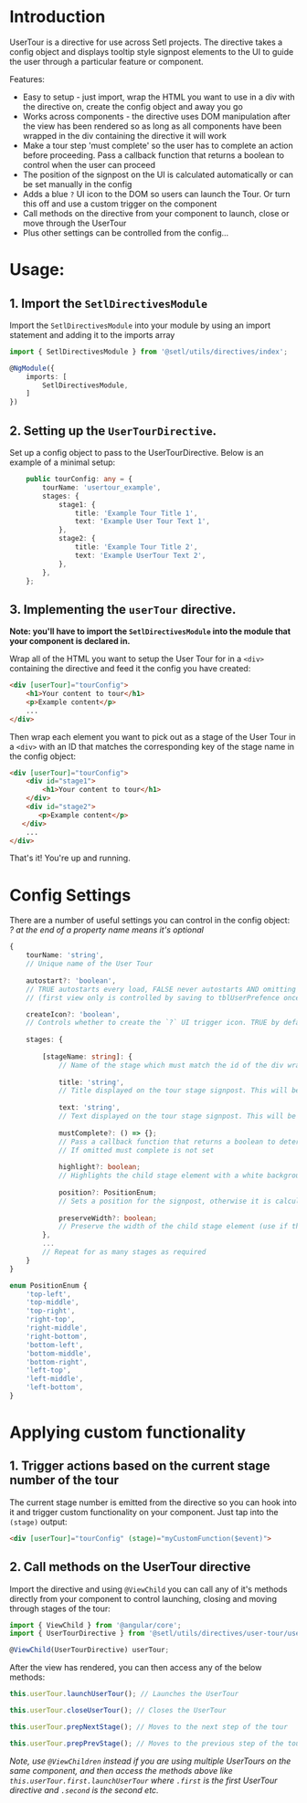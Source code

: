 # Introduction
UserTour is a directive for use across Setl projects. The directive takes a config object and displays tooltip style signpost elements to the UI to guide the user through a particular feature or component. 

Features:
* Easy to setup - just import, wrap the HTML you want to use in a div with the directive on, create the config object and away you go
* Works across components - the directive uses DOM manipulation after the view has been rendered so as long as all components have been wrapped in
the div containing the directive it will work
* Make a tour step 'must complete' so the user has to complete an action before proceeding. Pass a callback function that returns a boolean to control
when the user can proceed
* The position of the signpost on the UI is calculated automatically or can be set manually in the config
* Adds a blue `?` UI icon to the DOM so users can launch the Tour. Or turn this off and use a custom trigger on the component
* Call methods on the directive from your component to launch, close or move through the UserTour
* Plus other settings can be controlled from the config...

# Usage:
## 1. Import the `SetlDirectivesModule`

Import the `SetlDirectivesModule` into your module by using an import statement and adding it to the imports array

```typescript
import { SetlDirectivesModule } from '@setl/utils/directives/index';

@NgModule({
    imports: [
        SetlDirectivesModule,
    ]
})
```

## 2. Setting up the `UserTourDirective`.

Set up a config object to pass to the UserTourDirective. Below is an example of a minimal setup:

```typescript
    public tourConfig: any = {
        tourName: 'usertour_example',
        stages: {
            stage1: {
                title: 'Example Tour Title 1',
                text: 'Example User Tour Text 1',
            },
            stage2: {
                title: 'Example Tour Title 2',
                text: 'Example UserTour Text 2',
            },
        },
    };
```

## 3. Implementing the `userTour` directive.

**Note: you'll have to import the `SetlDirectivesModule` into the module that your component is declared in.**

Wrap all of the HTML you want to setup the User Tour for in a `<div>` containing the directive and feed it the config you have created:

```html
<div [userTour]="tourConfig">
    <h1>Your content to tour</h1>
    <p>Example content</p>
    ...
</div>
```

Then wrap each element you want to pick out as a stage of the User Tour in a `<div>` with an ID that matches the corresponding key of the stage name
in the config object:

```html
<div [userTour]="tourConfig">
    <div id="stage1">
        <h1>Your content to tour</h1>
    </div>
    <div id="stage2">
       <p>Example content</p>
   </div>
    ...
</div>
```
That's it! You're up and running.

# Config Settings
There are a number of useful settings you can control in the config object:
<br>*? at the end of a property name means it's optional*
```typescript
{
    tourName: 'string',
    // Unique name of the User Tour
    
    autostart?: 'boolean',
    // TRUE autostarts every load, FALSE never autostarts AND omitting launches it on first view
    // (first view only is controlled by saving to tblUserPrefence once a tour has been closed)

    createIcon?: 'boolean',
    // Controls whether to create the `?` UI trigger icon. TRUE by default
    
    stages: {
        
        [stageName: string]: {
            // Name of the stage which must match the id of the div wrapping the child element in the HTML
            
            title: 'string',
            // Title displayed on the tour stage signpost. This will be passed through the translation service
            
            text: 'string',
            // Text displayed on the tour stage signpost. This will be passed through the translation service
            
            mustComplete?: () => {};
            // Pass a callback function that returns a boolean to determine if a user can move past this stage.
            // If omitted must complete is not set
            
            highlight?: boolean;
            // Highlights the child stage element with a white background
            
            position?: PositionEnum;
            // Sets a position for the signpost, otherwise it is calculated automatically
            
            preserveWidth?: boolean;
            // Preserve the width of the child stage element (use if the tour styles effect the child element width)
        },
        ...
        // Repeat for as many stages as required
    }
}

enum PositionEnum {
    'top-left',
    'top-middle',
    'top-right',
    'right-top',
    'right-middle',
    'right-bottom',
    'bottom-left',
    'bottom-middle',
    'bottom-right',
    'left-top',
    'left-middle',
    'left-bottom',
}

```
# Applying custom functionality

## 1. Trigger actions based on the current stage number of the tour
The current stage number is emitted from the directive so you can hook into it and trigger custom functionality on your component. Just tap into the `(stage)` output:
```html
<div [userTour]="tourConfig" (stage)="myCustomFunction($event)">
```

## 2. Call methods on the UserTour directive

Import the directive and using `@ViewChild` you can call any of it's methods directly from your component to control launching, closing and moving through stages of the tour:

```typescript
import { ViewChild } from '@angular/core';
import { UserTourDirective } from '@setl/utils/directives/user-tour/user-tour.directive';

@ViewChild(UserTourDirective) userTour;
```

After the view has rendered, you can then access any of the below methods:

```typescript
this.userTour.launchUserTour(); // Launches the UserTour

this.userTour.closeUserTour(); // Closes the UserTour

this.userTour.prepNextStage(); // Moves to the next step of the tour

this.userTour.prepPrevStage(); // Moves to the previous step of the tour

```
*Note, use `@ViewChildren` instead if you are using multiple UserTours on the same component, and then access the methods above like `this.userTour.first.launchUserTour` where `.first` is the first UserTour directive and `.second` is the second etc.*